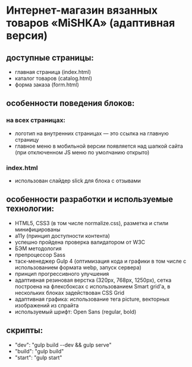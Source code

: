 # Интернет-магазин вязанных товаров «MiSHKA» (адаптивная версия)


## доступные страницы:
- главная страница (index.html)
- каталог товаров (catalog.html)
- форма заказа (form.html)

## особенности поведения блоков:

### на всех страницах:
- логотип на внутренних страницах — это ссылка на главную страницу
- главное меню в мобильной версии появляется над шапкой сайта (при отключенном JS меню по умолчанию открыто)

### index.html
- использован слайдер slick для блока с отзывами

## особенности разработки и используемые технологии:
- HTML5, CSS3 (в том числе normalize.css), разметка и стили минифицированы
- a11y (принцип доступности контента)
- успешно пройдена проверка валидатором от W3C
- БЭМ методология
- препроцессор Sass
- таск-менеджер Gulp 4 (оптимизация кода и графики в том числе с использованием формата webp, запуск сервера)
- принцип прогрессивного улучшения
- адаптивная резиновая верстка (320px, 768px, 1250px), сетка построена на флексбоксах с использованием Smart grid'a, в нескольких блоках задействован CSS Grid
- адаптивная графика: использование тега picture, векторных изображений из спрайта
- используемый шрифт: Open Sans (regular, bold)

## скрипты:
- "dev": "gulp build --dev && gulp serve"
- "build": "gulp build"
- "start": "gulp start"
